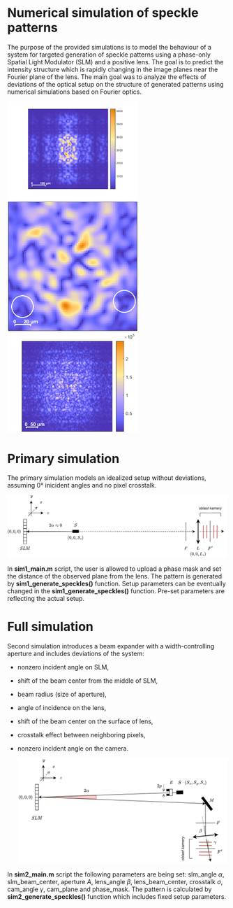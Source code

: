 # Numerical simulation of speckle patterns

The purpose of the provided simulations is to model the behaviour of a system for targeted generation of speckle patterns using a phase-only Spatial Light Modulator (SLM) and a positive lens. The goal is to predict the intensity structure which is rapidly changing in the image planes near the Fourier plane of the lens. The main goal was to analyze the effects of deviations of the optical setup on the structure of generated patterns using numerical simulations based on Fourier optics. 

<p float="center">
  <img src="./readme_images/focus.png" width="300" />
  <img src="./readme_images/focus_shift_grain_size.png" width="300" /> 
  <img src="./readme_images/refrence_speckles.png" width="300" />
</p>

# Primary simulation
The primary simulation models an idealized setup without deviations, assuming 0° inicident angles and no pixel crosstalk.   
  
<p float="center">
  <img src="./readme_images/setup1.png" width="700" />
</p>  

In __sim1_main.m__ script, the user is allowed to upload a phase mask and set the distance of the observed plane from the lens. The pattern is generated by __sim1_generate_speckles()__ function. Setup parameters can be eventually changed in the __sim1_generate_speckles()__ function. Pre-set parameters are reflecting the actual setup.

# Full simulation
Second simulation introduces a beam expander with a width-controlling aperture and includes deviations of the system:  
- nonzero incident angle on SLM,  
- shift of the beam center from the middle of SLM,  
- beam radius (size of aperture),  
- angle of incidence on the lens,  
- shift of the beam center on the surface of lens,  
- crosstalk effect between neighboring pixels,  
- nonzero incident angle on the camera.    
  
  <p float="center">
  <img src="./readme_images/setup2.png" width="700" />
</p>    

In __sim2_main.m__ script the following parameters are being set: slm_angle $\alpha$, slm_beam_center, aperture $A$, lens_angle $\beta$, lens_beam_center, crosstalk $\sigma$, cam_angle $\gamma$, cam_plane and phase_mask. The pattern is calculated by __sim2_generate_speckles()__ function which includes fixed setup parameters.
